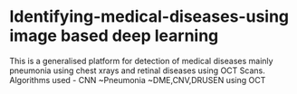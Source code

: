 # Identifying-medical-diseases-using image based deep learning

This is a generalised platform for detection of medical diseases mainly pneumonia using chest xrays and retinal diseases using OCT Scans. 
Algorithms used - CNN
~Pneumonia
~DME,CNV,DRUSEN using OCT
